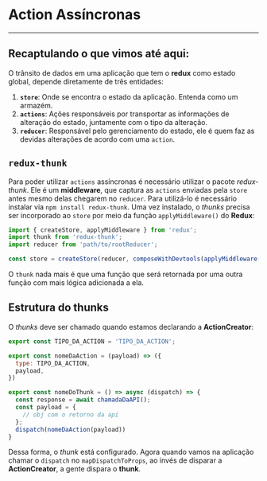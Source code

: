 # Action Assíncronas
---
## Recaptulando o que vimos até aqui:
O trânsito de dados em uma aplicação que tem o **redux** como estado global, depende diretamente de três entidades:  
1. **`store`**: Onde se encontra o estado da aplicação. Entenda como um armazém.
2. **`actions`**: Ações responsáveis por transportar as informações de alteração do estado, juntamente com o tipo da alteração.
3. **`reducer`**: Responsável pelo gerenciamento do estado, ele é quem faz as devidas alterações de acordo com uma `action`.

## `redux-thunk`
Para poder utilizar `actions` assíncronas é necessário utilizar o pacote _redux-thunk_. Ele é um **middleware**, que captura as `actions` enviadas pela `store` antes mesmo delas chegarem no `reducer`. Para utilizá-lo é necessário instalar via `npm install redux-thunk`. Uma vez instalado, o _thunks_ precisa ser incorporado ao `store` por meio da função `applyMiddleware()` do **Redux**:

```js
import { createStore, applyMiddleware } from 'redux';
import thunk from 'redux-thunk';
import reducer from 'path/to/rootReducer';

const store = createStore(reducer, composeWithDevtools(applyMiddleware(thunk)));
```
O `thunk` nada mais é que uma função que será retornada por uma outra função com mais lógica adicionada a ela.

## Estrutura do thunks

O _thunks_ deve ser chamado quando estamos declarando a **ActionCreator**:

```js
export const TIPO_DA_ACTION = 'TIPO_DA_ACTION';

export const nomeDaAction = (payload) => ({
  type: TIPO_DA_ACTION,
  payload,
})

export const nomeDoThunk = () => async (dispatch) => {
  const response = await chamadaDaAPI();
  const payload = {
    // obj com o retorno da api
  };
  dispatch(nomeDaAction(payload))
}
```
Dessa forma, o _thunk_ está configurado. Agora quando vamos na aplicação chamar o `dispatch` no `mapDispatchToProps`, ao invés de disparar a **ActionCreator**, a gente dispara o **thunk**.